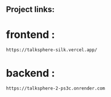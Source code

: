 ## Project links:
# frontend : 
```
https://talksphere-silk.vercel.app/
```

# backend : 
```
https://talksphere-2-ps3c.onrender.com
```

